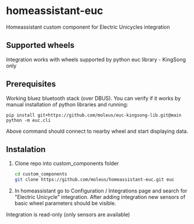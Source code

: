 # homeassistant-euc

Homeassistant custom component for Electric Unicycles integration

## Supported wheels

Integration works with wheels supported by python euc library - KingSong only

## Prerequisites

Working bluez bluetooth stack (over DBUS). You can verify if it works by manual installation of python libraries and running:
```
pip install git+https://github.com/moleus/euc-kingsong-lib.git@main
python -m euc.cli
```
Above command should connect to nearby wheel and start displaying data.

## Instalation

1. Clone repo into custom_components folder
    ```sh
    cd custom_components
    git clone https://github.com/moleus/homeassistant-euc.git euc
    ```

2. In homeassistant go to Configuration / Integrations page and search for "Electric Unicycle" integration. After adding integration new sensors of basic wheel parameters should be visible.

Integration is read-only (only sensors are available)
